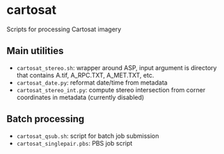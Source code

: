 # cartosat
Scripts for processing Cartosat imagery

## Main utilities
- `cartosat_stereo.sh`: wrapper around ASP, input argument is directory that contains A.tif, A_RPC.TXT, A_MET.TXT, etc.
- `cartosat_date.py`: reformat date/time from metadata
- `cartosat_stereo_int.py`: compute stereo intersection from corner coordinates in metadata (currently disabled)

## Batch processing
- `cartosat_qsub.sh`: script for batch job submission
- `cartosat_singlepair.pbs`: PBS job script
